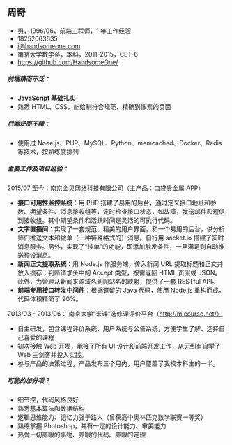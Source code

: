 ## 周奇

- 男，1996/06，前端工程师，1 年工作经验
- 18252063635
- i@handsomeone.com
- 南京大学数学系，本科，2011-2015，CET-6
- https://github.com/HandsomeOne/

##### 前端精而不泛：
- **JavaScript 基础扎实**
- 熟悉 HTML、CSS，能绘制符合规范、精确到像素的页面

##### 后端泛而不精：
- 使用过 Node.js、PHP、MySQL、Python、memcached、Docker、Redis 等技术，按熟练度排列

##### 主要工作及项目经验：

2015/07 至今：南京金贝网络科技有限公司（主产品：口袋贵金属 APP）

- **接口可用性监控系统**：用 PHP 搭建了易用的后台，通过定义接口地址和参数、期望条件、消息接收组等，定时检查接口状态，如故障，发送邮件和短信到接收组。其中期望条件和活跃时间是灵活的可执行代码。
- **文字直播间**：实现了一套规范、精美的用户界面，和一个易用的后台，供分析师们推送文本和做单（一种特殊格式的）消息。自行用 socket.io 搭建了实时消息服务。另外，实现了“挂单”的功能，即添加触发条件，一旦满足则自动推送预设消息。
- **新闻正文提取系统**：用 Node.js 作服务端，传入新闻 URL 提取标题和正文并放入缓存；判断请求头中的 Accept 类型，按需返回 HTML 页面或 JSON。此外，为管理从新闻来源域名到网站名的映射，提供了一套 RESTful API。
- **前端专用接口转发中间件**：根据遗留的 Java 代码，使用 Node.js 重构而成，代码体积精简了 90%。

2013/03 - 2013/06： 南京大学“米课”选修课评价平台（http://micourse.net/）
- 自主研发，包含课程评价系统、用户系统与公告系统，方便学生了解、选择自己喜爱的课程
- 初次接触 Web 开发，承接了所有 UI 设计和前端开发工作，从无到有自学了 Web 三剑客并投入实践。
- 参与产品的决策过程，产品发布三个月内，用户覆盖了我校本科生的一半。

##### 可能的加分项？

- 细节控，代码风格良好
- 熟悉基本算法和数据结构
- 逻辑思维能力、记忆力强于路人（曾获高中奥林匹克数学联赛一等奖）
- 熟练掌握 Photoshop，并有一定的设计能力、审美能力
- 热爱一切养眼的事物、养眼的代码、养眼的定理
